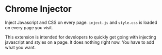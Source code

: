 # Chrome Injector
Inject Javascript and CSS on every page.
`inject.js` and `style.css` is loaded on every page you visit.

This extension is intended for developers to quickly get going with injecting javascript and styles on a page.
It does nothing right now. You have to add what you want.
